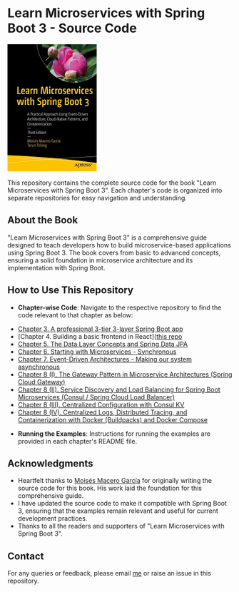 # Learn Microservices with Spring Boot 3 - Source Code

[comment]: #cover
![Cover image](/profile/978-1-4842-9756-8.jpeg)

This repository contains the complete source code for the book "Learn Microservices with Spring Boot 3". Each chapter's code is organized into separate repositories for easy navigation and understanding.

## About the Book

"Learn Microservices with Spring Boot 3" is a comprehensive guide designed to teach developers how to build microservice-based applications using Spring Boot 3. The book covers from basic to advanced concepts, ensuring a solid foundation in microservice architecture and its implementation with Spring Boot.

## How to Use This Repository

- **Chapter-wise Code**: Navigate to the respective repository to find the code relevant to that chapter as below:
* [Chapter 3. A professional 3-tier 3-layer Spring Boot app](https://github.com/Book-Microservices-v3/chapter03)
* [Chapter 4. Building a basic frontend in React]([this repo](https://github.com/Book-Microservices-v3/chapter04)
* [Chapter 5. The Data Layer Concepts and Spring Data JPA](https://github.com/Book-Microservices-v3/chapter05)
* [Chapter 6. Starting with Microservices - Synchronous](https://github.com/Book-Microservices-v3/chapter06)
* [Chapter 7. Event-Driven Architectures - Making our system asynchronous](https://github.com/Book-Microservices-v3/chapter07)
* [Chapter 8 (I). The Gateway Pattern in Microservice Architectures (Spring Cloud Gateway)](https://github.com/Book-Microservices-v3/chapter08a)
* [Chapter 8 (II). Service Discovery and Load Balancing for Spring Boot Microservices (Consul / Spring Cloud Load Balancer)](https://github.com/Book-Microservices-v3/chapter08b)
* [Chapter 8 (III). Centralized Configuration with Consul KV](https://github.com/Book-Microservices-v3/chapter08c)
* [Chapter 8 (IV). Centralized Logs, Distributed Tracing, and Containerization with Docker (Buildpacks) and Docker Compose](https://github.com/Book-Microservices-v3/chapter08d)
- **Running the Examples**: Instructions for running the examples are provided in each chapter's README file.

## Acknowledgments

- Heartfelt thanks to [Moisés Macero García](https://github.com/mechero) for originally writing the source code for this book. His work laid the foundation for this comprehensive guide.
- I have updated the source code to make it compatible with Spring Boot 3, ensuring that the examples remain relevant and useful for current development practices.
- Thanks to all the readers and supporters of "Learn Microservices with Spring Boot 3".

## Contact

For any queries or feedback, please email [me](tarun.telang@gmail.com) or raise an issue in this repository.

<!--

**Here are some ideas to get you started:**

🙋‍♀️ A short introduction - what is your organization all about?
🌈 Contribution guidelines - how can the community get involved?
👩‍💻 Useful resources - where can the community find your docs? Is there anything else the community should know?
🍿 Fun facts - what does your team eat for breakfast?
🧙 Remember, you can do mighty things with the power of [Markdown](https://docs.github.com/github/writing-on-github/getting-started-with-writing-and-formatting-on-github/basic-writing-and-formatting-syntax)
-->
